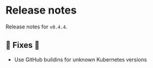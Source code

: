 # Release notes

Release notes for `v0.4.4`.

## :wrench: Fixes :wrench:
- Use GitHub buildins for unknown Kubernetes versions

